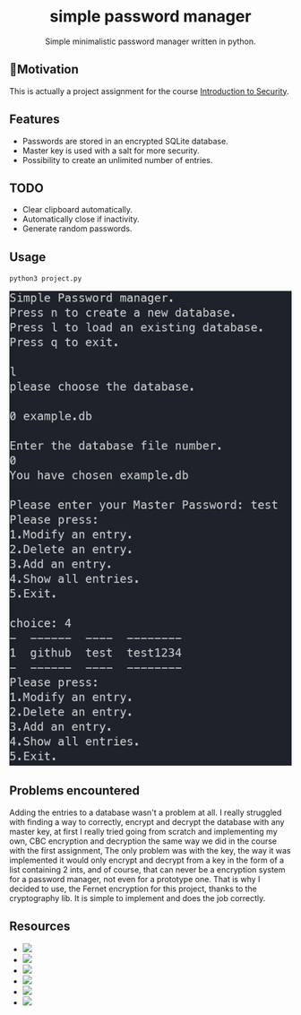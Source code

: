 <h1 align="center">simple password manager</h1>

<div align="center">
Simple minimalistic password manager written in python.
</div>

## 🚀Motivation

This is actually a project assignment for the course [Introduction to Security](https://pablo.rauzy.name/teaching/is/).

## Features

- Passwords are stored in an encrypted SQLite database.
- Master key is used with a salt for more security.
- Possibility to create an unlimited number of entries.

## TODO

- Clear clipboard automatically.
- Automatically close if inactivity.
- Generate random passwords.

## Usage

```python
python3 project.py
```

![](screenshots/sc.png)

## Problems encountered

Adding the entries to a database wasn't a problem at all. I really struggled with finding a way to correctly,
encrypt and decrypt the database with any master key, at first I really tried going from scratch and implementing my own,
CBC encryption and decryption the same way we did in the course with the first assignment, The only problem was with the key,
the way it was implemented it would only encrypt and decrypt from a key in the form of a list containing 2 ints, and of course,
that can never be a encryption system for a password manager, not even for a prototype one. That is why I decided to use,
the Fernet encryption for this project, thanks to the cryptography lib. It is simple to implement and does the job correctly.

## Resources

- ![](https://stackoverflow.com/questions/70410259/when-i-am-trying-to-use-cryptography-pbkdf2-hash-in-python-but-when-i-enter-a-wr)
- ![](https://stackoverflow.com/questions/44432945/generating-own-key-with-python-fernet)
- ![](https://www.geeksforgeeks.org/encrypt-and-decrypt-files-using-python/)
- ![](https://stackoverflow.com/questions/16512284/how-to-unpack-from-a-binary-file-a-byte-array-using-python)
- ![](https://www.tutorialkart.com/python/how-to-find-length-of-bytes-in-python/)
- ![](https://www.pythonmorsels.com/reading-binary-files-in-python/)
